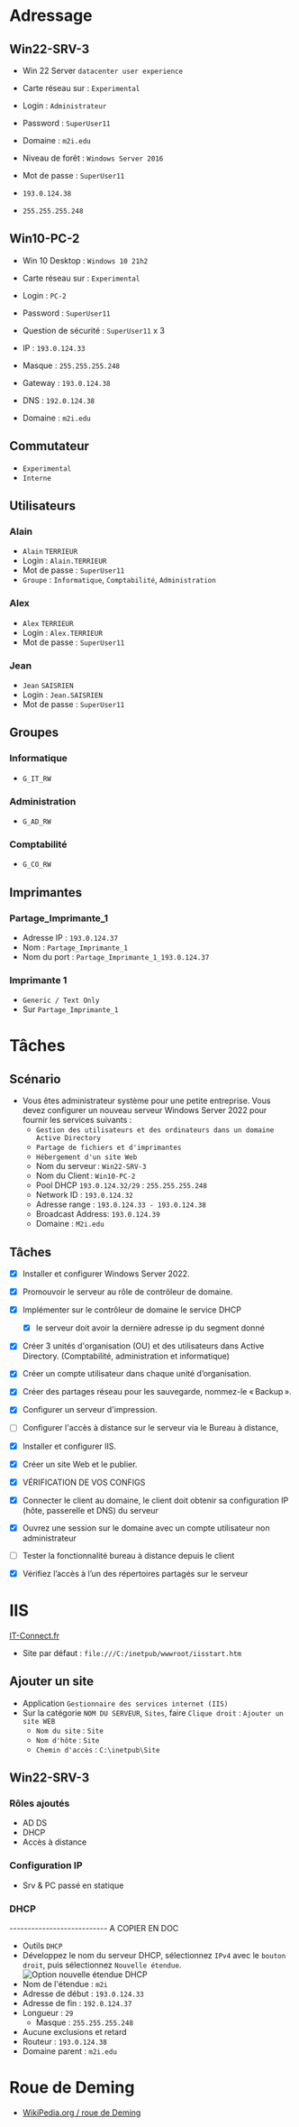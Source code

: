 # Adressage
## Win22-SRV-3
- Win 22 Server `datacenter user experience`
- Carte réseau sur : `Experimental`

- Login : `Administrateur`
- Password : `SuperUser11`

- Domaine : `m2i.edu`
- Niveau de forêt : `Windows Server 2016`
- Mot de passe : `SuperUser11`

- `193.0.124.38`
- `255.255.255.248`

## Win10-PC-2
- Win 10 Desktop : `Windows 10 21h2`
- Carte réseau sur : `Experimental`

- Login : `PC-2`
- Password : `SuperUser11`
- Question de sécurité : `SuperUser11` x 3

- IP : `193.0.124.33`
- Masque : `255.255.255.248`
- Gateway : `193.0.124.38`
- DNS : `192.0.124.38`

- Domaine : `m2i.edu`

## Commutateur
- `Experimental`
- `Interne`

## Utilisateurs
### Alain
- `Alain` `TERRIEUR`
- Login : `Alain.TERRIEUR`
- Mot de passe : `SuperUser11`
- `Groupe` : `Informatique`, `Comptabilité`, `Administration`
### Alex
- `Alex` `TERRIEUR`
- Login : `Alex.TERRIEUR`
- Mot de passe : `SuperUser11`
### Jean
- `Jean` `SAISRIEN`
- Login : `Jean.SAISRIEN`
- Mot de passe : `SuperUser11`

## Groupes
### Informatique
- `G_IT_RW`
### Administration
- `G_AD_RW`
### Comptabilité
- `G_CO_RW`

## Imprimantes
### Partage_Imprimante_1
- Adresse IP : `193.0.124.37`
- Nom : `Partage_Imprimante_1`
- Nom du port : `Partage_Imprimante_1_193.0.124.37`
### Imprimante 1
- `Generic / Text Only`
- Sur `Partage_Imprimante_1`

# Tâches
## Scénario
- Vous êtes administrateur système pour une petite entreprise. Vous devez configurer un nouveau serveur Windows Server 2022 pour fournir les services suivants : 
  - `Gestion des utilisateurs et des ordinateurs dans un domaine Active Directory`
  - `Partage de fichiers et d'imprimantes`
  - `Hébergement d'un site Web `
  - Nom du serveur : `Win22-SRV-3`
  - Nom du Client : `Win10-PC-2`
  - Pool DHCP `193.0.124.32/29` : `255.255.255.248`
  - Network ID : `193.0.124.32`
  - Adresse range : `193.0.124.33 - 193.0.124.38`
  - Broadcast Address: `193.0.124.39`
  - Domaine : `M2i.edu`

## Tâches 
- [x] Installer et configurer Windows Server 2022. 
- [x] Promouvoir le serveur au rôle de contrôleur de domaine. 
- [x] Implémenter sur le contrôleur de domaine le service DHCP 
  - [x] le serveur doit avoir la dernière adresse ip du segment donné
- [x] Créer 3 unités d'organisation (OU) et des utilisateurs dans Active Directory. (Comptabilité, administration et informatique) 
- [x] Créer un compte utilisateur dans chaque unité d’organisation. 
- [X] Créer des partages réseau pour les sauvegarde, nommez-le « Backup ». 
- [X] Configurer un serveur d'impression. 
- [ ] Configurer l'accès à distance sur le serveur via le Bureau à distance,  
- [X] Installer et configurer IIS. 
- [x] Créer un site Web et le publier. 
- [x] VÉRIFICATION DE VOS CONFIGS 
- [X] Connecter le client au domaine, le client doit obtenir sa configuration IP (hôte, passerelle et DNS) du serveur 
- [X] Ouvrez une session sur le domaine avec un compte utilisateur non administrateur 
- [ ] Tester la fonctionnalité bureau à distance depuis le client 
- [X] Vérifiez l’accès à l’un des répertoires partagés sur le serveur 




# IIS
[IT-Connect.fr](https://www.it-connect.fr/installer-et-configurer-iis-10-sur-windows-server-2022/)

- Site par défaut : `file:///C:/inetpub/wwwroot/iisstart.htm`

## Ajouter un site
- Application `Gestionnaire des services internet (IIS)`
- Sur la catégorie `NOM DU SERVEUR`, `Sites`, faire `Clique droit` : `Ajouter un site WEB`
  - `Nom du site` : `Site`
  - `Nom d'hôte` : `Site`
  - `Chemin d'accès` : `C:\inetpub\Site`





## Win22-SRV-3
### Rôles ajoutés
- AD DS
- DHCP
- Accès à distance
### Configuration IP
- Srv & PC passé en statique
### DHCP
 --------------------------- A COPIER EN DOC
- Outils `DHCP`
- Développez le nom du serveur DHCP, sélectionnez `IPv4` avec le `bouton droit`, puis sélectionnez `Nouvelle étendue`.
![Option nouvelle étendue DHCP](https://github.com/Altherneum/.github/blob/main/note/assets/chrome_ybPAvR8Gg4.png?raw=true)
- Nom de l'étendue : `m2i`
- Adresse de début : `193.0.124.33`
- Adresse de fin : `192.0.124.37`
- Longueur : `29`
  - Masque : `255.255.255.248`
- Aucune exclusions et retard
- Routeur : `193.0.124.38`
- Domaine parent : `m2i.edu`





# Roue de Deming
- [WikiPedia.org / roue de Deming](https://fr.wikipedia.org/wiki/Roue_de_Deming)